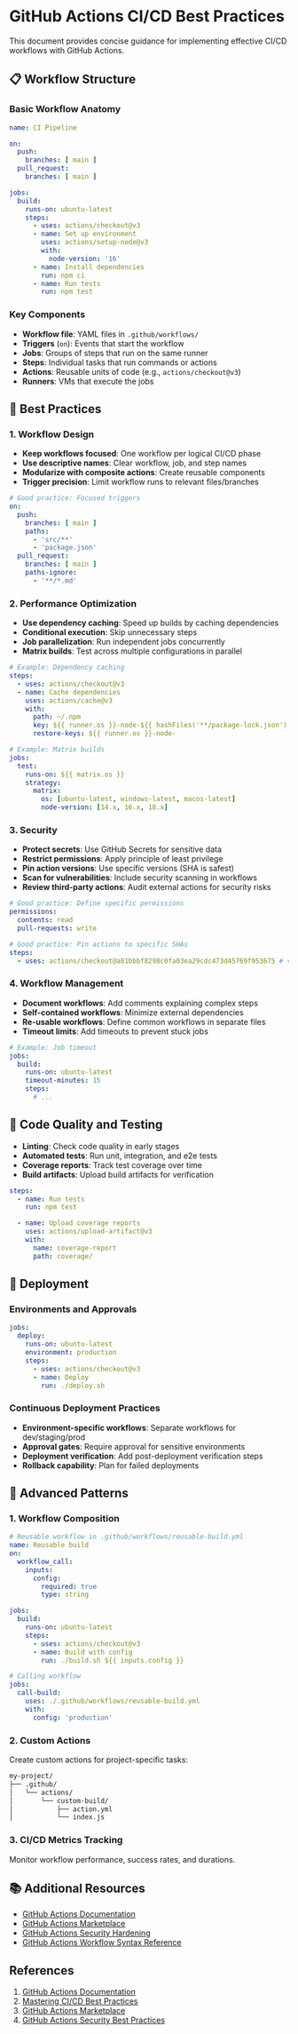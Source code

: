 # GitHub Actions CI/CD Best Practices

This document provides concise guidance for implementing effective CI/CD workflows with GitHub Actions.

<!-- REF: https://docs.github.com/en/actions -->
<!-- REF: https://www.linkedin.com/pulse/mastering-cicd-best-practices-github-actions-tatiana-sava -->

## 📋 Workflow Structure

### Basic Workflow Anatomy

```yaml
name: CI Pipeline

on:
  push:
    branches: [ main ]
  pull_request:
    branches: [ main ]

jobs:
  build:
    runs-on: ubuntu-latest
    steps:
      - uses: actions/checkout@v3
      - name: Set up environment
        uses: actions/setup-node@v3
        with:
          node-version: '16'
      - name: Install dependencies
        run: npm ci
      - name: Run tests
        run: npm test
```

### Key Components

- **Workflow file**: YAML files in `.github/workflows/`
- **Triggers** (`on`): Events that start the workflow
- **Jobs**: Groups of steps that run on the same runner
- **Steps**: Individual tasks that run commands or actions
- **Actions**: Reusable units of code (e.g., `actions/checkout@v3`)
- **Runners**: VMs that execute the jobs

## 🚀 Best Practices

### 1. Workflow Design

- **Keep workflows focused**: One workflow per logical CI/CD phase
- **Use descriptive names**: Clear workflow, job, and step names
- **Modularize with composite actions**: Create reusable components
- **Trigger precision**: Limit workflow runs to relevant files/branches

```yaml
# Good practice: Focused triggers
on:
  push:
    branches: [ main ]
    paths:
      - 'src/**'
      - 'package.json'
  pull_request:
    branches: [ main ]
    paths-ignore:
      - '**/*.md'
```

### 2. Performance Optimization

- **Use dependency caching**: Speed up builds by caching dependencies
- **Conditional execution**: Skip unnecessary steps
- **Job parallelization**: Run independent jobs concurrently
- **Matrix builds**: Test across multiple configurations in parallel

```yaml
# Example: Dependency caching
steps:
  - uses: actions/checkout@v3
  - name: Cache dependencies
    uses: actions/cache@v3
    with:
      path: ~/.npm
      key: ${{ runner.os }}-node-${{ hashFiles('**/package-lock.json') }}
      restore-keys: ${{ runner.os }}-node-

# Example: Matrix builds
jobs:
  test:
    runs-on: ${{ matrix.os }}
    strategy:
      matrix:
        os: [ubuntu-latest, windows-latest, macos-latest]
        node-version: [14.x, 16.x, 18.x]
```

### 3. Security

- **Protect secrets**: Use GitHub Secrets for sensitive data
- **Restrict permissions**: Apply principle of least privilege
- **Pin action versions**: Use specific versions (SHA is safest)
- **Scan for vulnerabilities**: Include security scanning in workflows
- **Review third-party actions**: Audit external actions for security risks

```yaml
# Good practice: Define specific permissions
permissions:
  contents: read
  pull-requests: write

# Good practice: Pin actions to specific SHAs
steps:
  - uses: actions/checkout@a81bbbf8298c0fa03ea29cdc473d45769f953675 # v3.2.0
```

### 4. Workflow Management

- **Document workflows**: Add comments explaining complex steps
- **Self-contained workflows**: Minimize external dependencies
- **Re-usable workflows**: Define common workflows in separate files
- **Timeout limits**: Add timeouts to prevent stuck jobs

```yaml
# Example: Job timeout
jobs:
  build:
    runs-on: ubuntu-latest
    timeout-minutes: 15
    steps:
      # ...
```

## 📝 Code Quality and Testing

- **Linting**: Check code quality in early stages
- **Automated tests**: Run unit, integration, and e2e tests
- **Coverage reports**: Track test coverage over time
- **Build artifacts**: Upload build artifacts for verification

```yaml
steps:
  - name: Run tests
    run: npm test

  - name: Upload coverage reports
    uses: actions/upload-artifact@v3
    with:
      name: coverage-report
      path: coverage/
```

## 🚢 Deployment

### Environments and Approvals

```yaml
jobs:
  deploy:
    runs-on: ubuntu-latest
    environment: production
    steps:
      - uses: actions/checkout@v3
      - name: Deploy
        run: ./deploy.sh
```

### Continuous Deployment Practices

- **Environment-specific workflows**: Separate workflows for dev/staging/prod
- **Approval gates**: Require approval for sensitive environments
- **Deployment verification**: Add post-deployment verification steps
- **Rollback capability**: Plan for failed deployments

## 🔄 Advanced Patterns

### 1. Workflow Composition

```yaml
# Reusable workflow in .github/workflows/reusable-build.yml
name: Reusable build
on:
  workflow_call:
    inputs:
      config:
        required: true
        type: string

jobs:
  build:
    runs-on: ubuntu-latest
    steps:
      - uses: actions/checkout@v3
      - name: Build with config
        run: ./build.sh ${{ inputs.config }}

# Calling workflow
jobs:
  call-build:
    uses: ./.github/workflows/reusable-build.yml
    with:
      config: 'production'
```

### 2. Custom Actions

Create custom actions for project-specific tasks:

```bash
my-project/
├── .github/
│   └── actions/
│       └── custom-build/
│           ├── action.yml
│           └── index.js
```

### 3. CI/CD Metrics Tracking

Monitor workflow performance, success rates, and durations.

## 📚 Additional Resources

- [GitHub Actions Documentation](https://docs.github.com/en/actions)
- [GitHub Actions Marketplace](https://github.com/marketplace?type=actions)
- [GitHub Actions Security Hardening](https://docs.github.com/en/actions/security-guides/security-hardening-for-github-actions)
- [GitHub Actions Workflow Syntax Reference](https://docs.github.com/en/actions/reference/workflow-syntax-for-github-actions)

## References

1. [GitHub Actions Documentation](https://docs.github.com/en/actions)
2. [Mastering CI/CD Best Practices](https://www.linkedin.com/pulse/mastering-cicd-best-practices-github-actions-tatiana-sava)
3. [GitHub Actions Marketplace](https://github.com/marketplace?type=actions)
4. [GitHub Actions Security Best Practices](https://blog.gitguardian.com/github-actions-security-best-practices/)
